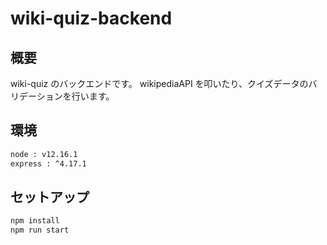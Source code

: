 # wiki-quiz-backend

## 概要

wiki-quiz のバックエンドです。
wikipediaAPI を叩いたり、クイズデータのバリデーションを行います。

## 環境

```txt
node : v12.16.1
express : ^4.17.1
```

## セットアップ

```txt
npm install
npm run start
```
